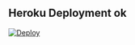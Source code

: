 ## Heroku Deployment ok
[![Deploy](https://www.herokucdn.com/deploy/button.svg)](https://heroku.com/deploy?template=https://github.com/esrefdi/musiqi)
